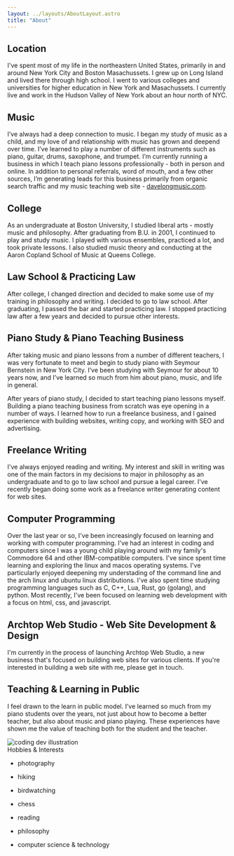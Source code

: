 ```yaml
---
layout: ../layouts/AboutLayout.astro
title: "About"
---
```


## Location

I've spent most of my life in the northeastern United States, primarily in and around New York City and Boston Masachussets.  I grew up on Long Island and lived there through high school.  I went to various colleges and universities for higher education in New York and Masachussets.  I currently live and work in the Hudson Valley of New York about an hour north of NYC.

## Music

I’ve always had a deep connection to music.  I began my study of music as a child, and my love of and relationship with music has grown and deepend over time.  I’ve learned to play a number of different instruments such as piano, guitar, drums, saxophone, and trumpet.  I’m currently running a business in which I teach piano lessons professionally - both in person and online.  In addition to personal referrals, word of mouth, and a few other sources, I’m generating leads for this business primarily from organic search traffic and my music teaching web site - [davelongmusic.com](davelongmusic.com "Professional piano lessons and music instruction").

## College

As an undergraduate at Boston University, I studied liberal arts - mostly music and philosophy.  After graduating from B.U. in 2001, I continued to play and study music.  I played with various ensembles, practiced a lot, and took private lessons.  I also studied music theory and conducting at the Aaron Copland School of Music at Queens College.

## Law School & Practicing Law

After college, I changed direction and decided to make some use of my training in philosophy and writing.  I decided to go to law school.  After graduating, I passed the bar and started practicing law.  I stopped practicing law after a few years and decided to pursue other interests.

## Piano Study & Piano Teaching Business

After taking music and piano lessons from a number of different teachers, I was very fortunate to meet and begin to study piano with Seymour Bernstein in New York City.  I’ve been studying with Seymour for about 10 years now, and I’ve learned so much from him about piano, music, and life in general.  

After years of piano study, I decided to start teaching piano lessons myself.  Building a piano teaching business from scratch was eye opening in a number of ways.  I learned how to run a freelance business, and I gained experience with building websites, writing copy, and working with SEO and advertising.

## Freelance Writing

I've always enjoyed reading and writing.  My interest and skill in writing was one of the main factors in my decisions to major in philosophy as an undergraduate and to go to law school and pursue a legal career.  I've recently began doing some work as a freelance writer generating content for web sites.

## Computer Programming

Over the last year or so, I've been increasingly focused on learning and working with computer programming.  I've had an interest in coding and computers since I was a young child playing around with my family's Commodore 64 and other IBM-compatible computers.  I've since spent time learning and exploring the linux and macos operating systems.  I've particularly enjoyed deepening my understading of the command line and the arch linux and ubuntu linux distributions.  I've also spent time studying programming languages such as C, C++, Lua, Rust, go (golang), and python.  Most recently, I've been focused on learning web development with a focus on html, css, and javascript.

## Archtop Web Studio - Web Site Development & Design

I'm currently in the process of launching Archtop Web Studio, a new business that's focused on building web sites for various clients.  If you're interested in building a web site with me, please get in touch.

## Teaching & Learning in Public

I feel drawn to the learn in public model.  I’ve learned so much from my piano students over the years, not just about how to become a better teacher, but also about music and piano playing.  These experiences have shown me the value of teaching both for the student and the teacher.  

<div>
  <img src="/assets/dev.svg" class="sm:w-1/2 mx-auto" alt="coding dev illustration">
</div

## Hobbies & Interests

- photography

- hiking
- birdwatching
- chess
- reading
- philosophy

- computer science & technology
